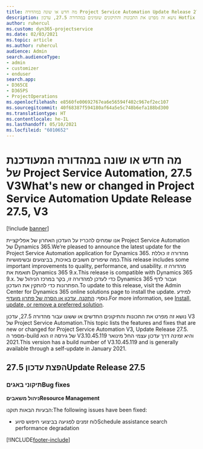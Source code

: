 ```yaml
---
title: מה חדש או שונה במהדורה Project Service Automation Update Release 27.5 Hotfix, V3
description: נושא זה מפרט את התכונות והתיקונים שזמינים במהדורה 27.5, עדכון Hotfix V3 של Project Service Automation.
author: ruhercul
ms.custom: dyn365-projectservice
ms.date: 02/03/2021
ms.topic: article
ms.author: ruhercul
audience: Admin
search.audienceType:
- admin
- customizer
- enduser
search.app:
- D365CE
- D365PS
- ProjectOperations
ms.openlocfilehash: e8560fe00692767ea6e56594f402c967ef2ec107
ms.sourcegitcommit: 40f68387f594180af64a5e5c748b6efa188bd300
ms.translationtype: HT
ms.contentlocale: he-IL
ms.lasthandoff: 05/10/2021
ms.locfileid: "6010652"
---
```

# <a name="whats-new-or-changed-in-project-service-automation-update-release-275-v3"></a><span data-ttu-id="2d0b0-103">מה חדש או שונה במהדורה המעודכנת של Project Service Automation, 27.5 V3</span><span class="sxs-lookup"><span data-stu-id="2d0b0-103">What's new or changed in Project Service Automation Update Release 27.5, V3</span></span>

[!include [banner](../includes/psa-now-project-operations.md)]

<span data-ttu-id="2d0b0-104">אנו שמחים להכריז על העדכון האחרון של אפליקציית Project Service Automation של Dynamics 365.</span><span class="sxs-lookup"><span data-stu-id="2d0b0-104">We’re pleased to announce the latest update for the Project Service Automation application for Dynamics 365.</span></span> <span data-ttu-id="2d0b0-105">מהדורה זו כוללת כמה שיפורים חשובים באיכות, בביצועים ובשימושיות.</span><span class="sxs-lookup"><span data-stu-id="2d0b0-105">This release includes some important improvements to quality, performance, and usability.</span></span> <span data-ttu-id="2d0b0-106">מהדורה זו תואמת את Dynamics 365 9.x.</span><span class="sxs-lookup"><span data-stu-id="2d0b0-106">This release is compatible with Dynamics 365 9.x.</span></span> <span data-ttu-id="2d0b0-107">כדי לעדכן למהדורה זו, בקר במרכז הניהול של Dynamics 365 ועבור לדף הפתרונות כדי להתקין את העדכון.</span><span class="sxs-lookup"><span data-stu-id="2d0b0-107">To update to this release, visit the Admin Center for Dynamics 365 online solutions page to install the update.</span></span> <span data-ttu-id="2d0b0-108">למידע נוסף: [התקנה, עדכון או הסרה של פתרון מועדף](/power-platform/admin/install-remove-preferred-solution).</span><span class="sxs-lookup"><span data-stu-id="2d0b0-108">For more information, see [Install, update, or remove a preferred solution](/power-platform/admin/install-remove-preferred-solution).</span></span>

<span data-ttu-id="2d0b0-109">נושא זה מפרט את התכונות והתיקונים החדשים או ששונו עבור מהדורה 27.5, עדכון V3 של Project Service Automation.</span><span class="sxs-lookup"><span data-stu-id="2d0b0-109">This topic lists the features and fixes that are new or changed for Project Service Automation V3, Update Release 27.5.</span></span> <span data-ttu-id="2d0b0-110">מספר ה-build של גירסה זו הוא V3.10.45.119 והיא זמינה דרך עדכון עצמי החל מינואר 2021.</span><span class="sxs-lookup"><span data-stu-id="2d0b0-110">This version has a build number of V3.10.45.119 and is generally available through a self-update in January 2021.</span></span>

## <a name="update-release-275"></a><span data-ttu-id="2d0b0-111">הפצת עדכון 27.5</span><span class="sxs-lookup"><span data-stu-id="2d0b0-111">Update Release 27.5</span></span>

### <a name="bug-fixes"></a><span data-ttu-id="2d0b0-112">תיקוני באגים</span><span class="sxs-lookup"><span data-stu-id="2d0b0-112">Bug fixes</span></span>


<span data-ttu-id="2d0b0-113">**ניהול משאבים**</span><span class="sxs-lookup"><span data-stu-id="2d0b0-113">**Resource Management**</span></span>

<span data-ttu-id="2d0b0-114">הבעיות הבאות תוקנו:</span><span class="sxs-lookup"><span data-stu-id="2d0b0-114">The following issues have been fixed:</span></span>

- <span data-ttu-id="2d0b0-115">לוח זמנים לפגיעה בביצועי חיפוש סיוע</span><span class="sxs-lookup"><span data-stu-id="2d0b0-115">Schedule assistance search performance degradation</span></span>


[!INCLUDE[footer-include](../includes/footer-banner.md)]